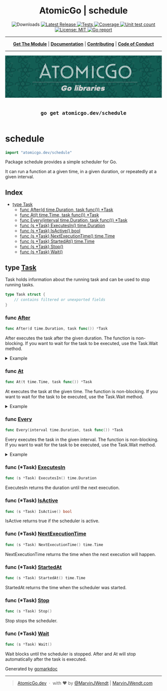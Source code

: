 <h1 align="center">AtomicGo | schedule</h1>

<p align="center">
<img src="https://img.shields.io/endpoint?url=https://atomicgo.dev/api/shields/schedule&style=flat-square" alt="Downloads">

<a href="https://github.com/atomicgo/schedule/releases">
<img src="https://img.shields.io/github/v/release/atomicgo/schedule?style=flat-square" alt="Latest Release">
</a>

<a href="https://codecov.io/gh/atomicgo/schedule" target="_blank">
<img src="https://img.shields.io/github/workflow/status/atomicgo/schedule/Go?label=tests&style=flat-square" alt="Tests">
</a>

<a href="https://codecov.io/gh/atomicgo/schedule" target="_blank">
<img src="https://img.shields.io/codecov/c/gh/atomicgo/schedule?color=magenta&logo=codecov&style=flat-square" alt="Coverage">
</a>

<a href="https://codecov.io/gh/atomicgo/schedule">
<!-- unittestcount:start --><img src="https://img.shields.io/badge/Unit_Tests-0-magenta?style=flat-square" alt="Unit test count"><!-- unittestcount:end -->
</a>

<a href="https://opensource.org/licenses/MIT" target="_blank">
<img src="https://img.shields.io/badge/License-MIT-yellow.svg?style=flat-square" alt="License: MIT">
</a>
  
<a href="https://goreportcard.com/report/github.com/atomicgo/schedule" target="_blank">
<img src="https://goreportcard.com/badge/github.com/atomicgo/schedule?style=flat-square" alt="Go report">
</a>   

</p>

---

<p align="center">
<strong><a href="#install">Get The Module</a></strong>
|
<strong><a href="https://pkg.go.dev/atomicgo.dev/schedule#section-documentation" target="_blank">Documentation</a></strong>
|
<strong><a href="https://github.com/atomicgo/atomicgo/blob/main/CONTRIBUTING.md" target="_blank">Contributing</a></strong>
|
<strong><a href="https://github.com/atomicgo/atomicgo/blob/main/CODE_OF_CONDUCT.md" target="_blank">Code of Conduct</a></strong>
</p>

---

<p align="center">
  <img src="https://raw.githubusercontent.com/atomicgo/atomicgo/main/assets/header.png" alt="AtomicGo">
</p>

<p align="center">
<table>
<tbody>
</tbody>
</table>
</p>
<h3  align="center"><pre>go get atomicgo.dev/schedule</pre></h3>
<p align="center">
<table>
<tbody>
</tbody>
</table>
</p>

<!-- gomarkdoc:embed:start -->

<!-- Code generated by gomarkdoc. DO NOT EDIT -->

# schedule

```go
import "atomicgo.dev/schedule"
```

Package schedule provides a simple scheduler for Go.

It can run a function at a given time, in a given duration, or repeatedly at a given interval.

## Index

- [type Task](<#type-task>)
  - [func After(d time.Duration, task func()) *Task](<#func-after>)
  - [func At(t time.Time, task func()) *Task](<#func-at>)
  - [func Every(interval time.Duration, task func()) *Task](<#func-every>)
  - [func (s *Task) ExecutesIn() time.Duration](<#func-task-executesin>)
  - [func (s *Task) IsActive() bool](<#func-task-isactive>)
  - [func (s *Task) NextExecutionTime() time.Time](<#func-task-nextexecutiontime>)
  - [func (s *Task) StartedAt() time.Time](<#func-task-startedat>)
  - [func (s *Task) Stop()](<#func-task-stop>)
  - [func (s *Task) Wait()](<#func-task-wait>)


## type [Task](<https://github.com/atomicgo/schedule/blob/main/schedule.go#L6-L10>)

Task holds information about the running task and can be used to stop running tasks.

```go
type Task struct {
    // contains filtered or unexported fields
}
```

### func [After](<https://github.com/atomicgo/schedule/blob/main/schedule.go#L58>)

```go
func After(d time.Duration, task func()) *Task
```

After executes the task after the given duration. The function is non\-blocking. If you want to wait for the task to be executed, use the Task.Wait method.

<details><summary>Example</summary>
<p>

```go
package main

import (
	"fmt"
	"time"

	"atomicgo.dev/schedule"
)

func main() {
	task := schedule.After(5*time.Second, func() {
		fmt.Println("5 seconds are over!")
	})

	fmt.Println("Some stuff happening...")

	task.Wait()
}
```

</p>
</details>

### func [At](<https://github.com/atomicgo/schedule/blob/main/schedule.go#L77>)

```go
func At(t time.Time, task func()) *Task
```

At executes the task at the given time. The function is non\-blocking. If you want to wait for the task to be executed, use the Task.Wait method.

<details><summary>Example</summary>
<p>

```go
package main

import (
	"fmt"
	"time"

	"atomicgo.dev/schedule"
)

func main() {
	task := schedule.At(time.Now().Add(5*time.Second), func() {
		fmt.Println("5 seconds are over!")
	})

	fmt.Println("Some stuff happening...")

	task.Wait()
}
```

</p>
</details>

### func [Every](<https://github.com/atomicgo/schedule/blob/main/schedule.go#L96>)

```go
func Every(interval time.Duration, task func()) *Task
```

Every executes the task in the given interval. The function is non\-blocking. If you want to wait for the task to be executed, use the Task.Wait method.

<details><summary>Example</summary>
<p>

```go
package main

import (
	"fmt"
	"time"

	"atomicgo.dev/schedule"
)

func main() {
	task := schedule.Every(time.Second, func() {
		fmt.Println("1 second is over!")
	})

	fmt.Println("Some stuff happening...")

	time.Sleep(10 * time.Second)

	task.Stop()
}
```

</p>
</details>

### func \(\*Task\) [ExecutesIn](<https://github.com/atomicgo/schedule/blob/main/schedule.go#L31>)

```go
func (s *Task) ExecutesIn() time.Duration
```

ExecutesIn returns the duration until the next execution.

### func \(\*Task\) [IsActive](<https://github.com/atomicgo/schedule/blob/main/schedule.go#L36>)

```go
func (s *Task) IsActive() bool
```

IsActive returns true if the scheduler is active.

### func \(\*Task\) [NextExecutionTime](<https://github.com/atomicgo/schedule/blob/main/schedule.go#L26>)

```go
func (s *Task) NextExecutionTime() time.Time
```

NextExecutionTime returns the time when the next execution will happen.

### func \(\*Task\) [StartedAt](<https://github.com/atomicgo/schedule/blob/main/schedule.go#L21>)

```go
func (s *Task) StartedAt() time.Time
```

StartedAt returns the time when the scheduler was started.

### func \(\*Task\) [Stop](<https://github.com/atomicgo/schedule/blob/main/schedule.go#L52>)

```go
func (s *Task) Stop()
```

Stop stops the scheduler.

### func \(\*Task\) [Wait](<https://github.com/atomicgo/schedule/blob/main/schedule.go#L47>)

```go
func (s *Task) Wait()
```

Wait blocks until the scheduler is stopped. After and At will stop automatically after the task is executed.



Generated by [gomarkdoc](<https://github.com/princjef/gomarkdoc>)


<!-- gomarkdoc:embed:end -->

---

> [AtomicGo.dev](https://atomicgo.dev) &nbsp;&middot;&nbsp;
> with ❤️ by [@MarvinJWendt](https://github.com/MarvinJWendt) |
> [MarvinJWendt.com](https://marvinjwendt.com)
